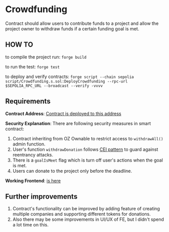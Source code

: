 # Crowdfunding

Contract should allow users to contribute funds to a project and allow the project owner to withdraw funds if a certain funding goal is met.

## HOW TO 

to compile the project run:
`forge build`

to run the test:
`forge test`

to deploy and verify contracts:
`forge script --chain sepolia script/Crowdfunding.s.sol:DeployCrowdfunding --rpc-url $SEPOLIA_RPC_URL --broadcast --verify -vvvv`

## Requirements

**Contract Address**: [Contract is deployed to this address](https://sepolia.etherscan.io/address/0x303D894341130172236F2e521017Db8a545AF78d)

**Security Explanation**:
 There are following security measures in smart contract:

 1. Contract inheriting from OZ Ownable to restrict access to `withdrawAll()` admin function.
 2. User's function `withdrawDonation` follows [CEI pattern](https://fravoll.github.io/solidity-patterns/checks_effects_interactions.html) to guard against reentrancy attacks.
 3. There is a `goalIsMeet` flag which is turn off user's actions when the goal is met.
 4. Users can donate to the project only before the deadline.

**Working Frontend**: [is here](https://crowdfunding-app-crowdfunding-app.vercel.app/)

## Further improvements

1. Contract's functionality can be improved by adding feature of creating multiple companies and supporting different tokens for donations.
2. Also there may be some improvements in UI/UX of FE, but I didn't spend a lot time on this.
